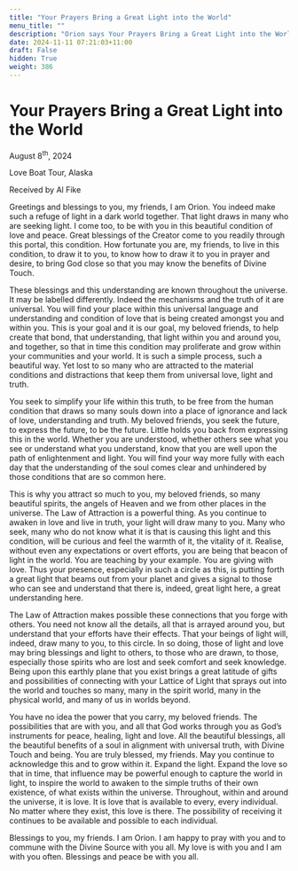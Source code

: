```yaml
---
title: "Your Prayers Bring a Great Light into the World"
menu_title: ""
description: "Orion says Your Prayers Bring a Great Light into the World"
date: 2024-11-11 07:21:03+11:00
draft: False
hidden: True
weight: 386
---
```

# Your Prayers Bring a Great Light into the World

August 8<sup>th</sup>, 2024

Love Boat Tour, Alaska

Received by Al Fike 

Greetings and blessings to you, my friends, I am Orion. You indeed make such a refuge of light in a dark world together. That light draws in many who are seeking light. I come too, to be with you in this beautiful condition of love and peace. Great blessings of the Creator come to you readily through this portal, this condition. How fortunate you are, my friends, to live in this condition, to draw it to you, to know how to draw it to you in prayer and desire, to bring God close so that you may know the benefits of Divine Touch. 

These blessings and this understanding are known throughout the universe. It may be labelled differently. Indeed the mechanisms and the truth of it are universal. You will find your place within this universal language and understanding and condition of love that is being created amongst you and within you. This is your goal and it is our goal, my beloved friends, to help create that bond, that understanding, that light within you and around you, and together, so that in time this condition may proliferate and grow within your communities and your world. It is such a simple process, such a beautiful way. Yet lost to so many who are attracted to the material conditions and distractions that keep them from universal love, light and truth. 

You seek to simplify your life within this truth, to be free from the human condition that draws so many souls down into a place of ignorance and lack of love, understanding and truth. My beloved friends, you seek the future, to express the future, to be the future. Little holds you back from expressing this in the world. Whether you are understood, whether others see what you see or understand what you understand, know that you are well upon the path of enlightenment and light. You will find your way more fully with each day that the understanding of the soul comes clear and unhindered by those conditions that are so common here. 

This is why you attract so much to you, my beloved friends, so many beautiful spirits, the angels of Heaven and we from other places in the universe. The Law of Attraction is a powerful thing. As you continue to awaken in love and live in truth, your light will draw many to you. Many who seek, many who do not know what it is that is causing this light and this condition, will be curious and feel the warmth of it, the vitality of it. Realise, without even any expectations or overt efforts, you are being that beacon of light in the world. You are teaching by your example. You are giving with love. Thus your presence, especially in such a circle as this, is putting forth a great light that beams out from your planet and gives a signal to those who can see and understand that there is, indeed, great light here, a great understanding here. 

The Law of Attraction makes possible these connections that you forge with others. You need not know all the details, all that is arrayed around you, but understand that your efforts have their effects. That your beings of light will, indeed, draw many to you, to this circle. In so doing, those of light and love may bring blessings and light to others, to those who are drawn, to those, especially those spirits who are lost and seek comfort and seek knowledge. Being upon this earthly plane that you exist brings a great latitude of gifts and possibilities of connecting with your Lattice of Light that sprays out into the world and touches so many, many in the spirit world, many in the physical world, and many of us in worlds beyond. 

You have no idea the power that you carry, my beloved friends. The possibilities that are with you, and all that God works through you as God’s instruments for peace, healing, light and love. All the beautiful blessings, all the beautiful benefits of a soul in alignment with universal truth, with Divine Touch and being. You are truly blessed, my friends. May you continue to acknowledge this and to grow within it. Expand the light. Expand the love so that in time, that influence may be powerful enough to capture the world in light, to inspire the world to awaken to the simple truths of their own existence, of what exists within the universe. Throughout, within and around the universe, it is love. It is love that is available to every, every individual. No matter where they exist, this love is there. The possibility of receiving it continues to be available and possible to each individual. 

Blessings to you, my friends. I am Orion. I am happy to pray with you and to commune with the Divine Source with you all. My love is with you and I am with you often. Blessings and peace be with you all.